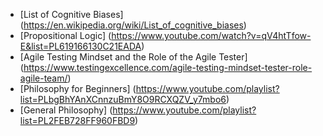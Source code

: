 - [List of Cognitive Biases] (https://en.wikipedia.org/wiki/List_of_cognitive_biases)
- [Propositional Logic] (https://www.youtube.com/watch?v=qV4htTfow-E&list=PL619166130C21EADA)
- [Agile Testing Mindset and the Role of the Agile Tester] (https://www.testingexcellence.com/agile-testing-mindset-tester-role-agile-team/)
- [Philosophy for Beginners] (https://www.youtube.com/playlist?list=PLbgBhYAnXCnnzuBmY8O9RCXQZV_y7mbo6)
- [General Philosophy] (https://www.youtube.com/playlist?list=PL2FEB728FF960FBD9)

  